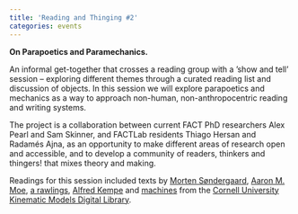```yaml
---
title: 'Reading and Thinging #2'
categories: events
---
```

**On Parapoetics and Paramechanics.**

An informal get-together that crosses a reading group with a ’show and tell’ session &#8211; exploring different themes through a curated reading list and discussion of objects. In this session we will explore parapoetics and mechanics as a way to approach non-human, non-anthropocentric reading and writing systems. 

The project is a collaboration between current FACT PhD researchers Alex Pearl and Sam Skinner, and FACTLab residents Thiago Hersan and Radamés Ajna, as an opportunity to make different areas of research open and accessible, and to develop a community of readers, thinkers and thingers! that mixes theory and making.

Readings for this session included texts by [Morten Søndergaard](http://www.brokendimanche.eu/shop-1/suture), [Aaron M. Moe](http://www.brokendimanche.eu/shop-1/protean-poetics), [a rawlings](http://www.brokendimanche.eu/shop-1/the-great-white-north), [Alfred Kempe](http://thiagohersan.com/tmp/Kempe_howToDrawStraightLines.pdf) and [machines](http://kmoddl.library.cornell.edu/tutorials/04/) from the [Cornell University Kinematic Models Digital Library](http://kmoddl.library.cornell.edu/).

<span class="s-nosolution" id="mp3j_nosolution_0" style="display:none;"></span>
